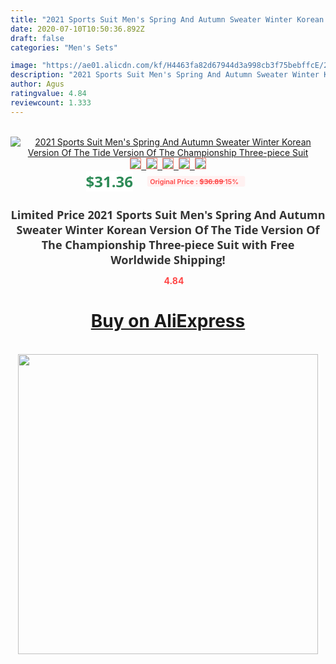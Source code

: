 ```yaml
---
title: "2021 Sports Suit Men's Spring And Autumn Sweater Winter Korean Version Of The Tide Version Of The Championship Three-piece Suit"
date: 2020-07-10T10:50:36.892Z
draft: false
categories: "Men's Sets"

image: "https://ae01.alicdn.com/kf/H4463fa82d67944d3a998cb3f75bebffcE/2021-Sports-Suit-Men-s-Spring-And-Autumn-Sweater-Winter-Korean-Version-Of-The-Tide-Version.jpg"
description: "2021 Sports Suit Men's Spring And Autumn Sweater Winter Korean Version Of The Tide Version Of The Championship Three-piece Suit"
author: Agus
ratingvalue: 4.84
reviewcount: 1.333
---
```

<br>
<div style="text-align: center;">
<a href="https://s.click.aliexpress.com/e/_9GroXF" target="_blank" rel="nofollow noopener noreferrer"><img alt="2021 Sports Suit Men's Spring And Autumn Sweater Winter Korean Version Of The Tide Version Of The Championship Three-piece Suit" class="magnifier-image" src="https://ae01.alicdn.com/kf/H4463fa82d67944d3a998cb3f75bebffcE/2021-Sports-Suit-Men-s-Spring-And-Autumn-Sweater-Winter-Korean-Version-Of-The-Tide-Version.jpg_640x640.jpg">
<br>
<img style="border:1px solid salmon" src="https://ae01.alicdn.com/kf/H4463fa82d67944d3a998cb3f75bebffcE/2021-Sports-Suit-Men-s-Spring-And-Autumn-Sweater-Winter-Korean-Version-Of-The-Tide-Version.jpg_120x120.jpg">&nbsp;&nbsp;<img style="border:1px solid salmon" src="https://ae01.alicdn.com/kf/Hca4dcaa0230f493fb99baff29edc4ee5N/2021-Sports-Suit-Men-s-Spring-And-Autumn-Sweater-Winter-Korean-Version-Of-The-Tide-Version.jpg_120x120.jpg">&nbsp;&nbsp;<img style="border:1px solid salmon" src="https://ae01.alicdn.com/kf/H5df4e076a56e46b1bf65b6ac78ae9065F/2021-Sports-Suit-Men-s-Spring-And-Autumn-Sweater-Winter-Korean-Version-Of-The-Tide-Version.jpg_120x120.jpg">&nbsp;&nbsp;<img style="border:1px solid salmon" src="https://ae01.alicdn.com/kf/H85adc93f92554c42b7215f4464f019a5R/2021-Sports-Suit-Men-s-Spring-And-Autumn-Sweater-Winter-Korean-Version-Of-The-Tide-Version.jpg_120x120.jpg">&nbsp;&nbsp;<img style="border:1px solid salmon" src="https://ae01.alicdn.com/kf/H6735915944104ec9b3ba89bfd5b7d99eN/2021-Sports-Suit-Men-s-Spring-And-Autumn-Sweater-Winter-Korean-Version-Of-The-Tide-Version.jpg_120x120.jpg"></a></div><br0>
<div style="text-align: center;"><span style="background-color: white; border: 0px; box-sizing: border-box; color: seagreen; display: inline-block; font-family: &quot;open sans&quot; , &quot;arial&quot; , &quot;helvetica&quot; , sans-serif , &quot;heiti&quot;; font-size: 24px; font-stretch: inherit; font-weight: 700; line-height: inherit; margin: 0px 10px 0px 0px; padding: 0px; vertical-align: middle;">$31.36 </span>
<span style="background: rgb(255 , 241 , 241); border-radius: 3px; border: 0px; box-sizing: border-box; color: #ff4747; display: inline-block; font-family: inherit; font-size: 12px; font-stretch: inherit; font-style: inherit; font-variant: inherit; font-weight: 600; line-height: inherit; margin: 0px; padding: 2px 5px; transform: scale(0.9); vertical-align: middle;">Original Price : <b style="text-decoration: line-through;">$36.89 </b> 15%&nbsp;&nbsp;</span></div>
<h1 style="color: #333333; display: inline-block; font-family: &quot;open sans&quot; , &quot;arial&quot; , &quot;helvetica&quot; , sans-serif , &quot;heiti&quot;; font-size: 18px; font-stretch: inherit; font-weight: 700; text-align: center;">Limited Price 2021 Sports Suit Men's Spring And Autumn Sweater Winter Korean Version Of The Tide Version Of The Championship Three-piece Suit with Free Worldwide Shipping!</h1>
<div style="color: #ff4747; text-align: center;">
<img src="https://4.bp.blogspot.com/-M0ZcTcb-5uY/XleCXlxnR4I/AAAAAAAAAEc/OrjgMkXV1oMQFaCRZj5HQwOCBcu3w1FegCPcBGAYYCw/s1600/star.png" style="height: 15px;">&nbsp;<b>4.84</b></div>
<div class="button_cont" align="center"><a class="buynow_a" href="https://s.click.aliexpress.com/e/_9GroXF" target="_blank" rel="nofollow noopener noreferrer"><H1>Buy on AliExpress</H1></a></div><br>
<div class="separator" style="clear: both; text-align: center;">
<img src="https://lh3.googleusercontent.com/-pTy5HemUv9M/XlePHvY0dAI/AAAAAAAAAE4/0nX5iRUoIWY8eMW9Dpxeirr157OZliDIgCLcBGAsYHQ/s1600/badge.gif" width="480">
</div>
